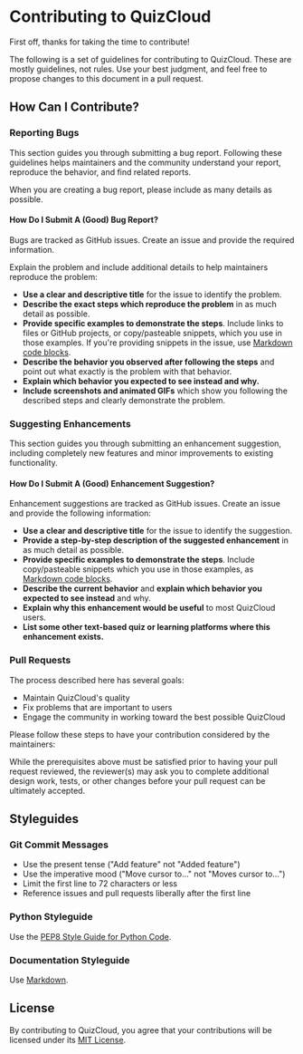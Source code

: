 # Contributing to QuizCloud

First off, thanks for taking the time to contribute!

The following is a set of guidelines for contributing to QuizCloud. These are mostly guidelines, not rules. Use your best judgment, and feel free to propose changes to this document in a pull request.


## How Can I Contribute?

### Reporting Bugs

This section guides you through submitting a bug report. Following these guidelines helps maintainers and the community understand your report, reproduce the behavior, and find related reports.

When you are creating a bug report, please include as many details as possible.

#### How Do I Submit A (Good) Bug Report?

Bugs are tracked as GitHub issues. Create an issue and provide the required information.

Explain the problem and include additional details to help maintainers reproduce the problem:

- **Use a clear and descriptive title** for the issue to identify the problem.
- **Describe the exact steps which reproduce the problem** in as much detail as possible.
- **Provide specific examples to demonstrate the steps**. Include links to files or GitHub projects, or copy/pasteable snippets, which you use in those examples. If you're providing snippets in the issue, use [Markdown code blocks](https://guides.github.com/features/mastering-markdown/#syntax-highlighting).
- **Describe the behavior you observed after following the steps** and point out what exactly is the problem with that behavior.
- **Explain which behavior you expected to see instead and why.**
- **Include screenshots and animated GIFs** which show you following the described steps and clearly demonstrate the problem.

### Suggesting Enhancements

This section guides you through submitting an enhancement suggestion, including completely new features and minor improvements to existing functionality.

#### How Do I Submit A (Good) Enhancement Suggestion?

Enhancement suggestions are tracked as GitHub issues. Create an issue and provide the following information:

- **Use a clear and descriptive title** for the issue to identify the suggestion.
- **Provide a step-by-step description of the suggested enhancement** in as much detail as possible.
- **Provide specific examples to demonstrate the steps**. Include copy/pasteable snippets which you use in those examples, as [Markdown code blocks](https://guides.github.com/features/mastering-markdown/#syntax-highlighting).
- **Describe the current behavior** and **explain which behavior you expected to see instead** and why.
- **Explain why this enhancement would be useful** to most QuizCloud users.
- **List some other text-based quiz or learning platforms where this enhancement exists.**

### Pull Requests

The process described here has several goals:

- Maintain QuizCloud's quality
- Fix problems that are important to users
- Engage the community in working toward the best possible QuizCloud

Please follow these steps to have your contribution considered by the maintainers:


While the prerequisites above must be satisfied prior to having your pull request reviewed, the reviewer(s) may ask you to complete additional design work, tests, or other changes before your pull request can be ultimately accepted.

## Styleguides

### Git Commit Messages

- Use the present tense ("Add feature" not "Added feature")
- Use the imperative mood ("Move cursor to..." not "Moves cursor to...")
- Limit the first line to 72 characters or less
- Reference issues and pull requests liberally after the first line

### Python Styleguide

Use the [PEP8 Style Guide for Python Code](https://www.python.org/dev/peps/pep-0008/).

### Documentation Styleguide

Use [Markdown](https://guides.github.com/features/mastering-markdown/).

## License

By contributing to QuizCloud, you agree that your contributions will be licensed under its [MIT License](LICENSE.md).
